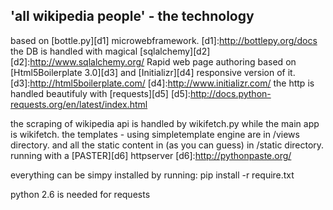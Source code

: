 'all wikipedia people' - the technology
--------------------------------------

based on [bottle.py][d1] microwebframework.
[d1]:http://bottlepy.org/docs
the DB is handled with magical [sqlalchemy][d2]
[d2]:http://www.sqlalchemy.org/
Rapid web page authoring based on [Html5Boilerplate 3.0][d3] and [Initializr][d4] responsive version of it.
[d3]:http://html5boilerplate.com/
[d4]:http://www.initializr.com/
the http is handled beautifuly with [requests][d5]
[d5]:http://docs.python-requests.org/en/latest/index.html

the scraping of wikipedia api is handled by wikifetch.py while the main app is wikifetch.
the templates - using simpletemplate engine are in /views directory.
and all the static content in (as you can guess) in /static directory.
running with a [PASTER][d6] httpserver
[d6]:http://pythonpaste.org/

everything can be simpy installed by running:
pip install -r require.txt

python 2.6 is needed for requests
